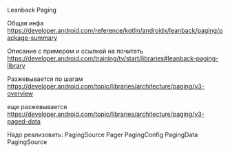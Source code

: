 Leanback Paging

Общая инфа
https://developer.android.com/reference/kotlin/androidx/leanback/paging/package-summary

Описание с примером и ссылкой на почитать
https://developer.android.com/training/tv/start/libraries#leanback-paging-library

Разжевывается по шагам
https://developer.android.com/topic/libraries/architecture/paging/v3-overview

еще разжевывается
https://developer.android.com/topic/libraries/architecture/paging/v3-paged-data

Надо реализовать:
PagingSource
Pager
PagingConfig
PagingData
PagingSource
